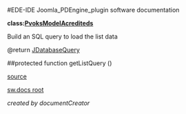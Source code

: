 #EDE-IDE Joomla_PDEngine_plugin
software documentation

**class:[PvoksModelAcrediteds](../PvoksModelAcrediteds.md)**



Build an SQL query to load the list data

@return [JDatabaseQuery](../JDatabaseQuery)      

##protected function getListQuery ()	


[source](../../../admin/models/acrediteds.php)

[sw.docs root](../)

*created by documentCreator*

